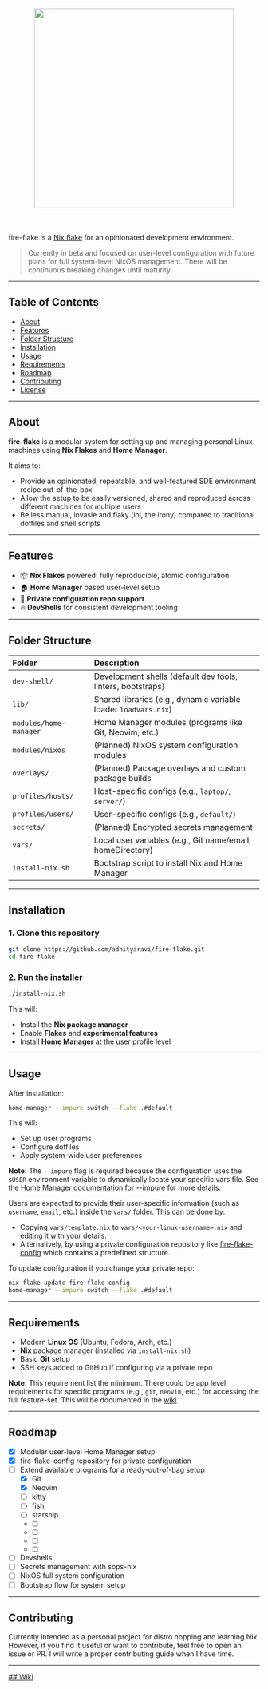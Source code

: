 <h1 align="center">
  <img src="https://github.com/user-attachments/assets/23ba47e9-0709-4445-8b2a-1665ac098d33" width="400">
</h1><br>

fire-flake is a  [Nix flake](https://nixos.wiki/wiki/Flakes) for an opinionated development environment.
> Currently in beta and focused on user-level configuration with future plans for full system-level NixOS management. There will be continuous breaking changes until maturity.

---

## Table of Contents

- [About](#about)
- [Features](#features)
- [Folder Structure](#folder-structure)
- [Installation](#installation)
- [Usage](#usage)
- [Requirements](#requirements)
- [Roadmap](#roadmap)
- [Contributing](#contributing)
- [License](#license)

---

## About

**fire-flake** is a modular system for setting up and managing personal Linux machines using **Nix Flakes** and **Home Manager**.

It aims to:

- Provide an opinionated, repeatable, and well-featured SDE environment recipe out-of-the-box
- Allow the setup to be easily versioned, shared and reproduced across different machines for multiple users
- Be less manual, invasie and flaky (lol, the irony) compared to traditional dotfiles and shell scripts

---

## Features

- 📦 **Nix Flakes** powered: fully reproducible, atomic configuration
- 🏠 **Home Manager** based user-level setup
- 🔐 **Private configuration repo support**
- 🔥 **DevShells** for consistent development tooling

---

## Folder Structure

| Folder | Description |
|:-------|:------------|
| `dev-shell/` | Development shells (default dev tools, linters, bootstraps) |
| `lib/` | Shared libraries (e.g., dynamic variable loader `loadVars.nix`) |
| `modules/home-manager` | Home Manager modules (programs like Git, Neovim, etc.) |
| `modules/nixos` | (Planned) NixOS system configuration modules |
| `overlays/` | (Planned) Package overlays and custom package builds |
| `profiles/hosts/` | Host-specific configs (e.g., `laptop/`, `server/`) |
| `profiles/users/` | User-specific configs (e.g., `default/`) |
| `secrets/` | (Planned) Encrypted secrets management |
| `vars/` | Local user variables (e.g., Git name/email, homeDirectory) |
| `install-nix.sh` | Bootstrap script to install Nix and Home Manager |

---

## Installation

### 1. Clone this repository

```bash
git clone https://github.com/adhityaravi/fire-flake.git
cd fire-flake
```

### 2. Run the installer

```bash
./install-nix.sh
```

This will:

- Install the **Nix package manager**
- Enable **Flakes** and **experimental features**
- Install **Home Manager** at the user profile level

---

## Usage

After installation:

```bash
home-manager --impure switch --flake .#default
```

This will:

- Set up user programs
- Configure dotfiles
- Apply system-wide user preferences

**Note:** The `--impure` flag is required because the configuration uses the `$USER` environment variable to dynamically locate your specific vars file. See the [Home Manager documentation for --impure](https://nix-community.github.io/home-manager/index.html#sec-flakes-impure) for more details.

Users are expected to provide their user-specific information (such as `username`, `email`, etc.) inside the `vars/` folder. This can be done by:

- Copying `vars/template.nix` to `vars/<your-linux-username>.nix` and editing it with your details.
- Alternatively, by using a private configuration repository like [fire-flake-config](https://github.com/adhityaravi/fire-flake-config) which contains a predefined structure.

To update configuration if you change your private repo:

```bash
nix flake update fire-flake-config
home-manager --impure switch --flake .#default
```

---

## Requirements

- Modern **Linux OS** (Ubuntu, Fedora, Arch, etc.)
- **Nix** package manager (installed via `install-nix.sh`)
- Basic **Git** setup
- SSH keys added to GitHub if configuring via a private repo 

**Note:** This requirement list the minimum. There could be app level requirements for specific programs (e.g., `git`, `neovim`, etc.) for accessing the full feature-set. This will be documented in the [wiki](https://github.com/adhityaravi/fire-flake/wiki).

---

## Roadmap

- [x] Modular user-level Home Manager setup
- [x] fire-flake-config repository for private configuration
- [ ] Extend available programs for a ready-out-of-bag setup
    - [x] Git
    - [x] Neovim
    - [ ] kitty
    - [ ] fish
    - [ ] starship
    - [ ]
    - [ ] 
    - [ ]
    - [ ]
- [ ] Devshells
- [ ] Secrets management with sops-nix
- [ ] NixOS full system configuration
- [ ] Bootstrap flow for system setup

---

## Contributing

Currently intended as a personal project for distro hopping and learning Nix. However, if you find it useful or want to contribute, feel free to open an issue or PR.
I will write a proper contributing guide when I have time.

---

[## Wiki](https://github.com/adhityaravi/fire-flake/wiki)

